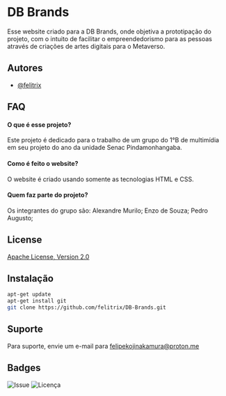 
# DB Brands

Esse website criado para a DB Brands, onde objetiva a prototipação do projeto, com o intuito de  facilitar o empreendedorismo para as pessoas através de criações de artes digitais para o Metaverso.
## Autores

- [@felitrix](https://github.com/felitrix)
## FAQ

#### O que é esse projeto?

Este projeto é dedicado para o trabalho de um grupo do 1°B de multimídia em seu projeto do ano da unidade Senac Pindamonhangaba.

#### Como é feito o website?

O website é criado usando somente as tecnologias HTML e CSS.

#### Quem faz parte do projeto?

Os integrantes do grupo são: Alexandre Murilo; Enzo de Souza; Pedro Augusto; 
## License

[Apache License, Version 2.0](https://opensource.org/licenses/Apache-2.0)


## Instalação
```bash
apt-get update
apt-get install git
git clone https://github.com/felitrix/DB-Brands.git
```
    
## Suporte

Para suporte, envie um e-mail para felipekojinakamura@proton.me


## Badges
![Issue](https://img.shields.io/github/issues/felitrix/felitrix)
![Licença](https://img.shields.io/hexpm/l/apa)

